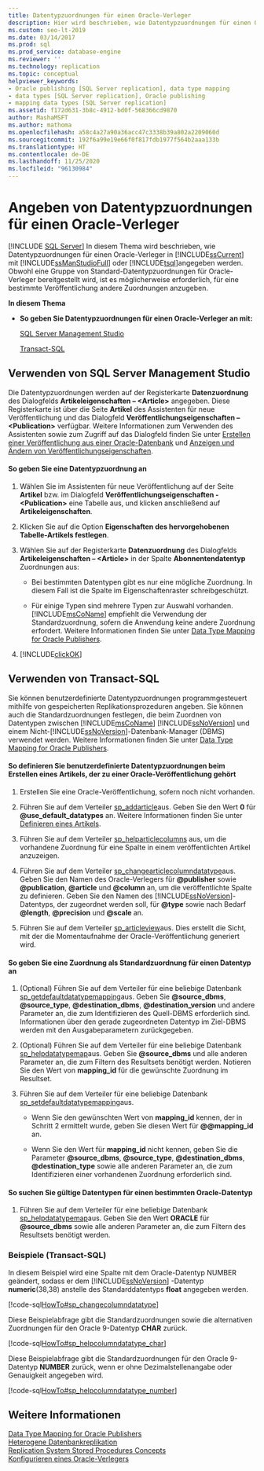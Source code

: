 ```yaml
---
title: Datentypzuordnungen für einen Oracle-Verleger
description: Hier wird beschrieben, wie Datentypzuordnungen für einen Oracle-Verleger in SQL Server mithilfe von SQL Server Management Studio (SSMS) angegeben werden.
ms.custom: seo-lt-2019
ms.date: 03/14/2017
ms.prod: sql
ms.prod_service: database-engine
ms.reviewer: ''
ms.technology: replication
ms.topic: conceptual
helpviewer_keywords:
- Oracle publishing [SQL Server replication], data type mapping
- data types [SQL Server replication], Oracle publishing
- mapping data types [SQL Server replication]
ms.assetid: f172d631-3b8c-4912-bd0f-568366cd9870
author: MashaMSFT
ms.author: mathoma
ms.openlocfilehash: a58c4a27a90a36acc47c3338b39a802a2209060d
ms.sourcegitcommit: 192f6a99e19e66f0f817fdb1977f564b2aaa133b
ms.translationtype: HT
ms.contentlocale: de-DE
ms.lasthandoff: 11/25/2020
ms.locfileid: "96130984"
---
```

# <a name="specify-data-type-mappings-for-an-oracle-publisher"></a>Angeben von Datentypzuordnungen für einen Oracle-Verleger
[!INCLUDE [SQL Server](../../../includes/applies-to-version/sqlserver.md)]
  In diesem Thema wird beschrieben, wie Datentypzuordnungen für einen Oracle-Verleger in [!INCLUDE[ssCurrent](../../../includes/sscurrent-md.md)] mit [!INCLUDE[ssManStudioFull](../../../includes/ssmanstudiofull-md.md)] oder [!INCLUDE[tsql](../../../includes/tsql-md.md)]angegeben werden. Obwohl eine Gruppe von Standard-Datentypzuordnungen für Oracle-Verleger bereitgestellt wird, ist es möglicherweise erforderlich, für eine bestimmte Veröffentlichung andere Zuordnungen anzugeben.  
  
 **In diesem Thema**  
  
-   **So geben Sie Datentypzuordnungen für einen Oracle-Verleger an mit:**  
  
     [SQL Server Management Studio](#SSMSProcedure)  
  
     [Transact-SQL](#TsqlProcedure)  
  
##  <a name="using-sql-server-management-studio"></a><a name="SSMSProcedure"></a> Verwenden von SQL Server Management Studio  
 Die Datentypzuordnungen werden auf der Registerkarte **Datenzuordnung** des Dialogfelds **Artikeleigenschaften – \<Article>** angegeben. Diese Registerkarte ist über die Seite **Artikel** des Assistenten für neue Veröffentlichung und das Dialogfeld **Veröffentlichungseigenschaften – \<Publication>** verfügbar. Weitere Informationen zum Verwenden des Assistenten sowie zum Zugriff auf das Dialogfeld finden Sie unter [Erstellen einer Veröffentlichung aus einer Oracle-Datenbank](../../../relational-databases/replication/publish/create-a-publication-from-an-oracle-database.md) und [Anzeigen und Ändern von Veröffentlichungseigenschaften](../../../relational-databases/replication/publish/view-and-modify-publication-properties.md).  
  
#### <a name="to-specify-a-data-type-mapping"></a>So geben Sie eine Datentypzuordnung an  
  
1.  Wählen Sie im Assistenten für neue Veröffentlichung auf der Seite **Artikel** bzw. im Dialogfeld **Veröffentlichungseigenschaften - \<Publication>** eine Tabelle aus, und klicken anschließend auf **Artikeleigenschaften**.  
  
2.  Klicken Sie auf die Option **Eigenschaften des hervorgehobenen Tabelle-Artikels festlegen**.  
  
3.  Wählen Sie auf der Registerkarte **Datenzuordnung** des Dialogfelds **Artikeleigenschaften – \<Article>** in der Spalte **Abonnentendatentyp** Zuordnungen aus:  
  
    -   Bei bestimmten Datentypen gibt es nur eine mögliche Zuordnung. In diesem Fall ist die Spalte im Eigenschaftenraster schreibgeschützt.  
  
    -   Für einige Typen sind mehrere Typen zur Auswahl vorhanden. [!INCLUDE[msCoName](../../../includes/msconame-md.md)] empfiehlt die Verwendung der Standardzuordnung, sofern die Anwendung keine andere Zuordnung erfordert. Weitere Informationen finden Sie unter [Data Type Mapping for Oracle Publishers](../../../relational-databases/replication/non-sql/data-type-mapping-for-oracle-publishers.md).  
  
4.  [!INCLUDE[clickOK](../../../includes/clickok-md.md)]  
  
##  <a name="using-transact-sql"></a><a name="TsqlProcedure"></a> Verwenden von Transact-SQL  
 Sie können benutzerdefinierte Datentypzuordnungen programmgesteuert mithilfe von gespeicherten Replikationsprozeduren angeben. Sie können auch die Standardzuordnungen festlegen, die beim Zuordnen von Datentypen zwischen [!INCLUDE[msCoName](../../../includes/msconame-md.md)] [!INCLUDE[ssNoVersion](../../../includes/ssnoversion-md.md)] und einem Nicht-[!INCLUDE[ssNoVersion](../../../includes/ssnoversion-md.md)]-Datenbank-Manager (DBMS) verwendet werden. Weitere Informationen finden Sie unter [Data Type Mapping for Oracle Publishers](../../../relational-databases/replication/non-sql/data-type-mapping-for-oracle-publishers.md).  
  
#### <a name="to-define-custom-data-type-mappings-when-creating-an-article-belonging-to-an-oracle-publication"></a>So definieren Sie benutzerdefinierte Datentypzuordnungen beim Erstellen eines Artikels, der zu einer Oracle-Veröffentlichung gehört  
  
1.  Erstellen Sie eine Oracle-Veröffentlichung, sofern noch nicht vorhanden.  
  
2.  Führen Sie auf dem Verteiler [sp_addarticle](../../../relational-databases/system-stored-procedures/sp-addarticle-transact-sql.md)aus. Geben Sie den Wert **0** für **\@use_default_datatypes** an. Weitere Informationen finden Sie unter [Definieren eines Artikels](../../../relational-databases/replication/publish/define-an-article.md).  
  
3.  Führen Sie auf dem Verteiler [sp_helparticlecolumns](../../../relational-databases/system-stored-procedures/sp-helparticlecolumns-transact-sql.md) aus, um die vorhandene Zuordnung für eine Spalte in einem veröffentlichten Artikel anzuzeigen.  
  
4.  Führen Sie auf dem Verteiler [sp_changearticlecolumndatatype](../../../relational-databases/system-stored-procedures/sp-changearticlecolumndatatype-transact-sql.md)aus. Geben Sie den Namen des Oracle-Verlegers für **\@publisher** sowie **\@publication**, **\@article** und **\@column** an, um die veröffentlichte Spalte zu definieren. Geben Sie den Namen des [!INCLUDE[ssNoVersion](../../../includes/ssnoversion-md.md)]-Datentyps, der zugeordnet werden soll, für **\@type** sowie nach Bedarf **\@length**, **\@precision** und **\@scale** an.  
  
5.  Führen Sie auf dem Verteiler [sp_articleview](../../../relational-databases/system-stored-procedures/sp-articleview-transact-sql.md)aus. Dies erstellt die Sicht, mit der die Momentaufnahme der Oracle-Veröffentlichung generiert wird.  
  
#### <a name="to-specify-a-mapping-as-the-default-mapping-for-a-data-type"></a>So geben Sie eine Zuordnung als Standardzuordnung für einen Datentyp an  
  
1.  (Optional) Führen Sie auf dem Verteiler für eine beliebige Datenbank [sp_getdefaultdatatypemapping](../../../relational-databases/system-stored-procedures/sp-getdefaultdatatypemapping-transact-sql.md)aus. Geben Sie **\@source_dbms**, **\@source_type**, **\@destination_dbms**, **\@destination_version** und andere Parameter an, die zum Identifizieren des Quell-DBMS erforderlich sind. Informationen über den gerade zugeordneten Datentyp im Ziel-DBMS werden mit den Ausgabeparametern zurückgegeben.  
  
2.  (Optional) Führen Sie auf dem Verteiler für eine beliebige Datenbank [sp_helpdatatypemap](../../../relational-databases/system-stored-procedures/sp-helpdatatypemap-transact-sql.md)aus. Geben Sie **\@source_dbms** und alle anderen Parameter an, die zum Filtern des Resultsets benötigt werden. Notieren Sie den Wert von **mapping_id** für die gewünschte Zuordnung im Resultset.  
  
3.  Führen Sie auf dem Verteiler für eine beliebige Datenbank [sp_setdefaultdatatypemapping](../../../relational-databases/system-stored-procedures/sp-setdefaultdatatypemapping-transact-sql.md)aus.  
  
    -   Wenn Sie den gewünschten Wert von **mapping_id** kennen, der in Schritt 2 ermittelt wurde, geben Sie diesen Wert für **\@@mapping_id** an.  
  
    -   Wenn Sie den Wert für **mapping_id** nicht kennen, geben Sie die Parameter **\@source_dbms**, **\@source_type**, **\@destination_dbms**, **\@destination_type** sowie alle anderen Parameter an, die zum Identifizieren einer vorhandenen Zuordnung erforderlich sind.  
  
#### <a name="to-find-valid-data-types-for-a-given-oracle-data-type"></a>So suchen Sie gültige Datentypen für einen bestimmten Oracle-Datentyp  
  
1.  Führen Sie auf dem Verteiler für eine beliebige Datenbank [sp_helpdatatypemap](../../../relational-databases/system-stored-procedures/sp-helpdatatypemap-transact-sql.md)aus. Geben Sie den Wert **ORACLE** für **\@source_dbms** sowie alle anderen Parameter an, die zum Filtern des Resultsets benötigt werden.  
  
###  <a name="examples-transact-sql"></a><a name="TsqlExample"></a> Beispiele (Transact-SQL)  
 In diesem Beispiel wird eine Spalte mit dem Oracle-Datentyp NUMBER geändert, sodass er dem [!INCLUDE[ssNoVersion](../../../includes/ssnoversion-md.md)] -Datentyp **numeric**(38,38) anstelle des Standarddatentyps **float** angegeben werden.  
  
 [!code-sql[HowTo#sp_changecolumndatatype](../../../relational-databases/replication/codesnippet/tsql/specify-data-type-mappin_1.sql)]  
  
 Diese Beispielabfrage gibt die Standardzuordnungen sowie die alternativen Zuordnungen für den Oracle 9-Datentyp **CHAR** zurück.  
  
 [!code-sql[HowTo#sp_helpcolumndatatype_char](../../../relational-databases/replication/codesnippet/tsql/specify-data-type-mappin_2.sql)]  
  
 Diese Beispielabfrage gibt die Standardzuordnungen für den Oracle 9-Datentyp **NUMBER** zurück, wenn er ohne Dezimalstellenangabe oder Genauigkeit angegeben wird.  
  
 [!code-sql[HowTo#sp_helpcolumndatatype_number](../../../relational-databases/replication/codesnippet/tsql/specify-data-type-mappin_3.sql)]  
  
## <a name="see-also"></a>Weitere Informationen  
 [Data Type Mapping for Oracle Publishers](../../../relational-databases/replication/non-sql/data-type-mapping-for-oracle-publishers.md)   
 [Heterogene Datenbankreplikation](../../../relational-databases/replication/non-sql/heterogeneous-database-replication.md)   
 [Replication System Stored Procedures Concepts](../../../relational-databases/replication/concepts/replication-system-stored-procedures-concepts.md)   
 [Konfigurieren eines Oracle-Verlegers](../../../relational-databases/replication/non-sql/configure-an-oracle-publisher.md)  
  
  
